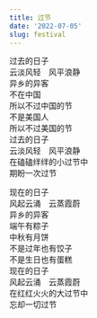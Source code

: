 ```yaml
---
title: 过节
date: '2022-07-05'
slug: festival
---
```


过去的日子  
云淡风轻　风平浪静  
异乡的异客  
不在中国  
所以不过中国的节  
不是美国人  
所以不过美国的节<!--# 于是不过任何节；真是无可辩驳的理由啊，哈哈，社恐无敌 -->  
过去的日子  
云淡风轻　风平浪静  
在磕磕绊绊的小过节中  
期盼一次过节

现在的日子  
风起云涌　云蒸霞蔚<!--# 蒸包子的蒸汽联想 -->  
异乡的异客  
端午有粽子  
中秋有月饼  
不是过年也有饺子  
不是生日也有蛋糕  
现在的日子  
风起云涌　云蒸霞蔚  
在红红火火的大过节中  
忘却一切过节<!--# 恩怨忘却，万家灯火（毛阿敏《渴望》）；[一吃泯恩仇](/cn/2022/03/bbq-roles/) -->

<!--# 两段中的四五六七句来自昨天袁阿姨的叙述（更多背景就不在此详注了），我觉得一串排比的形式很有趣，于是把它们扩展了一下，表示生活越来越好。也用“过节”的双重意思玩了个文字游戏。认识这两家朋友后，大家一起实在是实现了太多自由：唱歌自由、喝酒自由、冬天腊肉腊肠自由、夏天莴笋辣椒黄瓜芹菜西红柿各种蔬菜自由、常年米酒自由（最近试做了一次桑葚米酒，酸酸甜甜还不错）、包子自由、提拉米苏自由、不计其数的贵州小吃自由、精美蛋糕自由、折耳根自由。一年到头的节日和生日，一次不落下。太过分了哦，请问，这这这还是人过的日子吗？！ -->
